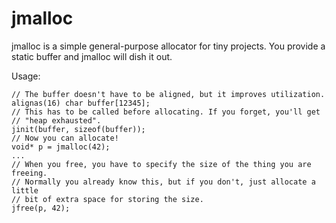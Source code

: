 # jmalloc

jmalloc is a simple general-purpose allocator for tiny projects. You provide
a static buffer and jmalloc will dish it out.

Usage:

    // The buffer doesn't have to be aligned, but it improves utilization.
    alignas(16) char buffer[12345];
    // This has to be called before allocating. If you forget, you'll get
    // "heap exhausted".
    jinit(buffer, sizeof(buffer));
    // Now you can allocate!
    void* p = jmalloc(42);
    ...
    // When you free, you have to specify the size of the thing you are freeing.
    // Normally you already know this, but if you don't, just allocate a little
    // bit of extra space for storing the size.
    jfree(p, 42);
